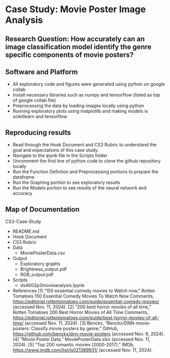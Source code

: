 # Case Study: Movie Poster Image Analysis

## Research Question: How accurately can an image classification model identify the genre specific components of movie posters?

## Software and Platform
- All exploratory code and figures were generated using python on google collab
- Install necessary libraries such as numpy and tensorflow (listed as top of google collab file)
- Preprocessing the data by loading images locally using python
- Running exploratory plots using matplotlib and making models is scikitlearn and tensorflow

## Reproducing results

- Read through the Hook Document and CS3 Rubric to understand the goal and expectations of this case study.
- Navigate to the ipynb file in the Scripts folder
- Uncomment the first line of python code to clone the github repository locally
- Run the Function Defintion and Preprocessing portions to prepare the dataframe
- Run the Graphing portion to see exploratory results
- Run the Models portion to see results of the neural network and accuracy

## Map of Documentation
CS3-Case-Study
- README.md
- Hook Document
- CS3 Rubric
- Data
  - MoviePosterData.csv
- Output
    - Exploratory graphs
    - Brightness_output.pdf
    - RGB_output.pdf
- Scripts
    - ds4002p3movieanalysis.ipynb
- References
[1] “150 essential comedy movies to Watch now,” Rotten Tomatoes 150 Essential Comedy Movies To Watch Now Comments, https://editorial.rottentomatoes.com/guide/essential-comedy-movies/  (accessed Nov. 11, 2024). 
[2] “200 best horror movies of all time,” Rotten Tomatoes 200 Best Horror Movies of All Time Comments, https://editorial.rottentomatoes.com/guide/best-horror-movies-of-all-time/  (accessed Nov. 11, 2024). 
[3] Benckx, “Benckx/DNN-movie-posters: Classify movie posters by genre,” GitHub, https://github.com/benckx/dnn-movie-posters  (accessed Nov. 6, 2024). 
[4] “Movie Poster Data,” MoviePosterData.xlsx  (accessed Nov. 11, 2024). 
[5] “Top 200 romantic movies (2000-2017),” IMDb, https://www.imdb.com/list/ls021389931/  (accessed Nov. 11, 2024). 
